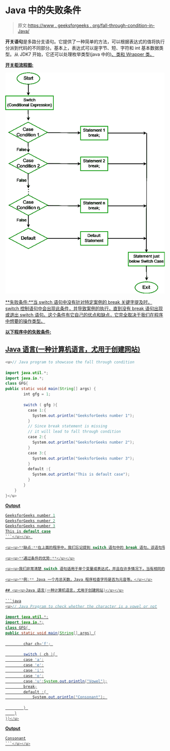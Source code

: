 # Java 中的失败条件

> 原文:[https://www . geeksforgeeks . org/fall-through-condition-in-Java/](https://www.geeksforgeeks.org/fall-through-condition-in-java/)

**开关语句**是多路分支语句。它提供了一种简单的方法，可以根据表达式的值将执行分派到代码的不同部分。基本上，表达式可以是字节、短、字符和 int 基本数据类型。从 JDK7 开始，它还可以处理枚举类型(java 中的[](https://www.geeksforgeeks.org/enum-in-java/)<u>)、[](https://www.geeksforgeeks.org/string-class-in-java/)<u>类和 [<u>Wrapper</u>](https://www.geeksforgeeks.org/primitive-wrapper-classes-are-immutable-in-java/) 类。</u></u>

<u><u>**开关柜流程图:**</u></u>

<u><u>![Flow Diagram of Switch-Case statement](img/89528ab7fc05426ddb99bdccb74db31f.png)</u></u>

<u><u>**失败条件:**当 switch 语句中没有针对特定案例的 break 关键字提及时，switch 控制语句中会出现此条件，并导致案例的执行，直到没有 break 语句出现或退出 switch 语句。这个条件有它自己的优点和缺点，它完全取决于我们在程序中想要的操作类型。</u></u>

<u><u>**以下程序中的失败条件:**</u></u>

## <u><u>Java 语言(一种计算机语言，尤用于创建网站)</u></u>

```java
<u>// Java program to showcase the fall through condition

import java.util.*;
import java.io.*;
class GFG{ 
public static void main(String[] args) {
        int gfg = 1; 

        switch ( gfg ){ 
          case 1:{ 
            System.out.println("GeeksforGeeks number 1"); 
          } 
          // Since break statement is missing
          // it will lead to fall through condition
          case 2:{ 
            System.out.println("GeeksforGeeks number 2"); 
          } 
          case 3:{ 
            System.out.println("GeeksforGeeks number 3"); 
          } 
          default :{ 
            System.out.println("This is default case"); 
          } 
        } 
    }
}</u>
```

<u><u>**Output**

```java
GeeksforGeeks number 1
GeeksforGeeks number 2
GeeksforGeeks number 3
This is default case
```</u></u> 

<u><u>**缺点:**在上面的程序中，我们忘记提到 switch 语句中的 break 语句，该语句导致执行所有案例，即使它们与匹配的值不匹配。这种情况在程序中造成了一个主要问题。因此，我们必须在 switch 语句中对每种情况都使用 break 关键字，以克服这种情况，这就是失败条件的**劣势**。</u></u>

<u><u>**通过条件的优势:**</u></u>

<u><u>我们非常清楚 switch 语句适用于单个变量或表达式，并且在许多情况下，当有相同的输出时，许多值和这里的失败条件在这种情况下起着重要的作用，并且通过减少比较使程序高效</u></u>

<u><u>**例:** Java 一个月总天数，Java 程序检查字符是否为元音等。</u></u>

## <u><u>Java 语言(一种计算机语言，尤用于创建网站)</u></u>

```java
<u>// Java Program to check whether the character is a vowel or not

import java.util.*;
import java.io.*;
class GFG{ 
public static void main(String[] args) {

        char ch='f'; 

        switch ( ch ){ 
        case 'a':
        case 'e':
        case 'i':
        case 'o':
        case 'u':System.out.println("Vowel");
        break;
        default :{ 
            System.out.println("Consonant"); 

        } 
    }
}}</u>
```

<u><u>**Output**

```java
Consonant
```</u></u>